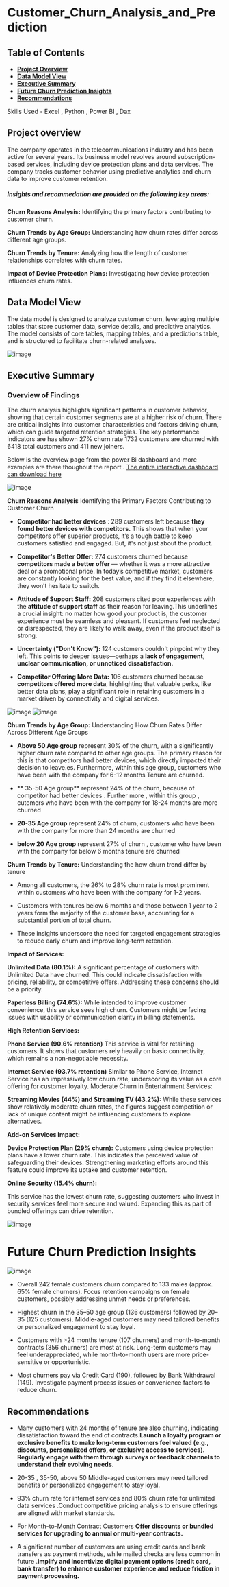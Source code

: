 # Customer_Churn_Analysis_and_Prediction

## Table of Contents
- [**Project Overview**](#project-overview)
- [**Data Model View**](#data-model-view)
- [**Executive Summary**](#executive-summary)
- [**Future Churn Prediction Insights**](#future-churn-prediction-insights)
- [**Recommendations**](#recommendations)

Skills Used -  Excel , Python , Power BI , Dax


## Project overview

The company operates in the telecommunications industry and has been active for several years. Its business model revolves around subscription-based services, including device protection plans and data services. The company tracks customer behavior using predictive analytics and churn data to improve customer retention.

##### Insights and recommedation are provided on the following key areas:

**Churn Reasons Analysis:**    Identifying the primary factors contributing to customer churn.

**Churn Trends by Age Group:**    Understanding how churn rates differ across different age groups.

**Churn Trends by Tenure:**    Analyzing how the length of customer relationships correlates with churn rates.

**Impact of Device Protection Plans:** Investigating how device protection influences churn rates.



##  Data Model View

The data model is designed to analyze customer churn, leveraging multiple tables that store customer data, service details, and predictive analytics. The model consists of core tables, mapping tables, and a predictions table, and is structured to facilitate churn-related analyses.

![image](https://github.com/user-attachments/assets/7a4f78d3-01aa-4f68-a89b-1858d240990f)

## Executive Summary
### Overview of Findings
The churn analysis  highlights significant patterns in customer behavior, showing that certain customer segments are at a higher risk of churn.
There are critical insights into customer characteristics and factors driving churn, which can guide targeted retention strategies.
The key performance indicators are has shown 27% churn rate  1732 customers are churned with 6418 total customers and 411 new joiners. 

Below is the overview page from the power Bi dashboard and more examples are there thoughout the report . 
[The entire interactive dashboard can  download here ](https://github.com/tulasikodi/Customer_churn_Analysis_prediction/blob/main/customer_churn_analysis_prediction.pbix)

![image](https://github.com/user-attachments/assets/c960f8d0-f62a-443c-b97e-f1961c5fec32)

**Churn Reasons Analysis** Identifying the Primary Factors Contributing to Customer Churn

- **Competitor had better devices** :  289 customers left because **they found better devices with competitors.** This shows that when your competitors offer superior products, it’s a tough battle to keep customers satisfied and engaged. But, it's not just about the product.
  
- **Competitor's Better Offer:**  274 customers churned because **competitors made a better offer** — whether it was a more attractive deal or a promotional price. In today’s competitive market, customers are constantly looking for the best value, and if they find it elsewhere, they won’t hesitate to switch.
  
- **Attitude of Support Staff:**  208 customers cited poor experiences with the **attitude of support staff** as their reason for leaving.This underlines a crucial insight: no matter how good your product is, the customer experience must be seamless and pleasant. If customers feel neglected or disrespected, they are likely to walk away, even if the product itself is strong.
  
- **Uncertainty ("Don't Know"):**   124 customers couldn't pinpoint why they left. This points to deeper issues—perhaps a **lack of engagement, unclear communication, or unnoticed dissatisfaction.**
  
- **Competitor Offering More Data:** 106 customers churned because **competitors offered more data**, highlighting that valuable perks, like better data plans, play a significant role in retaining customers in a market driven by connectivity and digital services.
  
![image](https://github.com/user-attachments/assets/0a74391e-38b8-463e-bd15-b83a1bb00397) ![image](https://github.com/user-attachments/assets/e1bc8a0e-a647-4f1b-977a-30e45b3f5434)


**Churn Trends by Age Group:** Understanding How Churn Rates Differ Across Different Age Groups

- **Above 50 Age group** represent 30% of the churn, with a significantly higher churn rate compared to other age groups. The primary reason for this is that competitors had better devices, which directly impacted their decision to leave.es. Furthermore, within this age group, customers who have been with the company for 6-12 months Tenure are churned.

- ** 35-50  Age group** represent  24% of the churn, because of competitor had better devices . Further more , within this group , cutomers who  have been with the company for 18-24 months are more churned 

- **20-35 Age group** represent 24% of churn, customers who have been with the company for more than 24 months are churned

- **below 20 Age group** represent 27% of churn , customer who have been with the company for below 6 months tenure are churned

**Churn Trends by Tenure:**   Understanding the how churn trend differ by tenure

- Among all customers, the 26% to 28% churn rate is most prominent within customers who have been with the company for 1-2 years.
  
- Customers with tenures below 6 months and those between 1 year to 2 years form the majority of the customer base, accounting for a substantial portion of total churn.

- These insights underscore the need for targeted engagement strategies to reduce early churn and improve long-term retention.

**Impact of Services:** 

**Unlimited Data (80.1%):** A significant percentage of customers with Unlimited Data have churned. This could indicate dissatisfaction with pricing, reliability, or competitive offers. Addressing these concerns should be a priority.

**Paperless Billing (74.6%):** While intended to improve customer convenience, this service sees high churn. Customers might be facing issues with usability or communication clarity in billing statements.

**High Retention Services:**

**Phone Service (90.6% retention)** This service is vital for retaining customers. It shows that customers rely heavily on basic connectivity, which remains a non-negotiable necessity.

**Internet Service (93.7% retention)** Similar to Phone Service, Internet Service has an impressively low churn rate, underscoring its value as a core offering for customer loyalty.
Moderate Churn in Entertainment Services:

**Streaming Movies (44%) and Streaming TV (43.2%):** While these services show relatively moderate churn rates, the figures suggest competition or lack of unique content might be influencing customers to explore alternatives.

**Add-on Services Impact:**

**Device Protection Plan (29% churn):** Customers using device protection plans have a lower churn rate. This indicates the perceived value of safeguarding their devices. Strengthening marketing efforts around this feature could improve its uptake and customer retention.

**Online Security (15.4% churn):**

This service has the lowest churn rate, suggesting customers who invest in security services feel more secure and valued. Expanding this as part of bundled offerings can drive retention.

![image](https://github.com/user-attachments/assets/f5a37c92-12ae-4d0d-a90e-8d30bc700a32)


# Future Churn Prediction Insights

![image](https://github.com/user-attachments/assets/ff4bf006-690e-496d-bc74-9e806843b668)

- Overall 242 female customers churn compared to 133 males (approx. 65% female churners).
   Focus retention campaigns on female customers, possibly addressing unmet needs 
   or preferences.
  
-  Highest churn in the 35–50 age group (136 customers) followed by 20–35 (125 customers).
   Middle-aged customers may need tailored benefits or personalized engagement to 
   stay loyal.
   
-  Customers with >24 months tenure (107 churners) and month-to-month contracts (356 churners) are 
   most at risk.
   Long-term customers may feel underappreciated, while month-to-month users are more price- 
   sensitive or opportunistic.

- Most churners pay via Credit Card (190), followed by Bank Withdrawal (149).
  Investigate payment process issues or convenience factors to reduce churn.

## Recommendations

- Many customers with 24 months of tenure are also churning, indicating dissatisfaction toward the end of contracts.**Launch a loyalty program or exclusive benefits to make long-term customers feel valued (e.g., discounts, personalized offers, or exclusive access to services).
Regularly engage with them through surveys or feedback channels to understand their evolving needs.**

- 20-35 , 35-50, above 50 Middle-aged customers may need tailored benefits or personalized engagement to stay loyal.
  
- 93% churn rate for internet services and 80% churn rate for unlimited data services .Conduct competitive pricing analysis to ensure offerings are aligned with market standards.

- For Month-to-Month Contract Customers **Offer discounts or bundled services for upgrading to annual or multi-year contracts.**

-  A significant number of customers are using credit cards and bank transfers as payment methods, while mailed checks are less common in future .**implify and incentivize digital payment options (credit card, bank transfer) to enhance customer experience and reduce friction in payment processing.**
